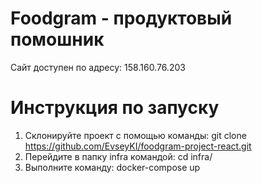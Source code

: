 # Foodgram - продуктовый помошник

Сайт доступен по адресу: 158.160.76.203


# Инструкция по запуску

1. Склонируйте проект с помощью команды: git clone https://github.com/EvseyKI/foodgram-project-react.git
2. Перейдите в папку infra командой: cd infra/
3. Выполните команду: docker-compose up
